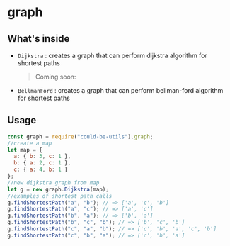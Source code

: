 # graph

## What's inside

- `Dijkstra` : creates a graph that can perform dijkstra algorithm for shortest paths
  > Coming soon:
- `BellmanFord` : creates a graph that can perform bellman-ford algorithm for shortest paths

## Usage

```javascript
const graph = require("could-be-utils").graph;
//create a map
let map = {
  a: { b: 3, c: 1 },
  b: { a: 2, c: 1 },
  c: { a: 4, b: 1 }
};
//new dijkstra graph from map
let g = new graph.Dijkstra(map);
//examples of shortest path calls
g.findShortestPath("a", "b"); // => ['a', 'c', 'b']
g.findShortestPath("a", "c"); // => ['a', 'c']
g.findShortestPath("b", "a"); // => ['b', 'a']
g.findShortestPath("b", "c", "b"); // => ['b', 'c', 'b']
g.findShortestPath("c", "a", "b"); // => ['c', 'b', 'a', 'c', 'b']
g.findShortestPath("c", "b", "a"); // => ['c', 'b', 'a']
```
